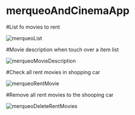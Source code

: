 # merqueoAndCinemaApp

#List fo movies to rent

![merqueoList](https://user-images.githubusercontent.com/43419630/65395683-ef6e6100-dd63-11e9-9b2f-19b96720aa11.jpg)



#Movie description when touch over a item list

![merqueoMovieDescription](https://user-images.githubusercontent.com/43419630/65395792-3446c780-dd65-11e9-835c-1774a02974e6.jpg)




#Check all rent movies in shopping car

![merqueoRentMovie](https://user-images.githubusercontent.com/43419630/65395797-3c066c00-dd65-11e9-8b89-584f234c233f.jpg)




#Remove all rent movies to the shooping car

![merqueoDeleteRentMovies](https://user-images.githubusercontent.com/43419630/65395798-3f99f300-dd65-11e9-9d7b-a5ffb5535e10.jpg)
